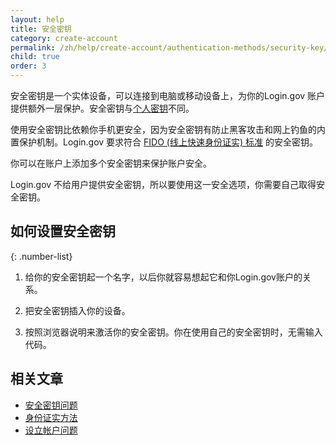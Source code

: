 ```yaml
---
layout: help
title: 安全密钥
category: create-account
permalink: /zh/help/create-account/authentication-methods/security-key/
child: true
order: 3
---
```


安全密钥是一个实体设备，可以连接到电脑或移动设备上，为你的Login.gov 账户提供额外一层保护。安全密钥与[个人密钥](/zh/help/trouble-signing-in/how-to-sign-in/)不同。

使用安全密钥比依赖你手机更安全，因为安全密钥有防止黑客攻击和网上钓鱼的内置保护机制。Login.gov 要求符合 [FIDO (线上快速身份证实) 标准](https://fidoalliance.org/) 的安全密钥。

你可以在账户上添加多个安全密钥来保护账户安全。

Login.gov 不给用户提供安全密钥，所以要使用这一安全选项，你需要自己取得安全密钥。

## 如何设置安全密钥

{: .number-list}

1. 给你的安全密钥起一个名字，以后你就容易想起它和你Login.gov账户的关系。

2. 把安全密钥插入你的设备。

3. 按照浏览器说明来激活你的安全密钥。你在使用自己的安全密钥时，无需输入代码。

## 相关文章

* [安全密钥问题](/zh/help/trouble-signing-in/authentication/issues-with-security-key/)
* [身份证实方法](/zh/help/create-account/authentication-methods/)
* [设立帐户问题](/zh/help/create-account/issues-creating-an-account/)
